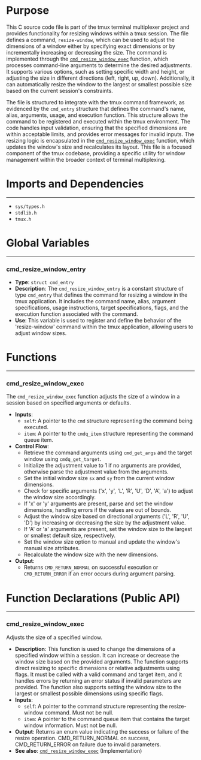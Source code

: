 # Purpose
This C source code file is part of the tmux terminal multiplexer project and provides functionality for resizing windows within a tmux session. The file defines a command, `resize-window`, which can be used to adjust the dimensions of a window either by specifying exact dimensions or by incrementally increasing or decreasing the size. The command is implemented through the [`cmd_resize_window_exec`](#cmd_resize_window_exec) function, which processes command-line arguments to determine the desired adjustments. It supports various options, such as setting specific width and height, or adjusting the size in different directions (left, right, up, down). Additionally, it can automatically resize the window to the largest or smallest possible size based on the current session's constraints.

The file is structured to integrate with the tmux command framework, as evidenced by the `cmd_entry` structure that defines the command's name, alias, arguments, usage, and execution function. This structure allows the command to be registered and executed within the tmux environment. The code handles input validation, ensuring that the specified dimensions are within acceptable limits, and provides error messages for invalid inputs. The resizing logic is encapsulated in the [`cmd_resize_window_exec`](#cmd_resize_window_exec) function, which updates the window's size and recalculates its layout. This file is a focused component of the tmux codebase, providing a specific utility for window management within the broader context of terminal multiplexing.
# Imports and Dependencies

---
- `sys/types.h`
- `stdlib.h`
- `tmux.h`


# Global Variables

---
### cmd_resize_window_entry
- **Type**: `struct cmd_entry`
- **Description**: The `cmd_resize_window_entry` is a constant structure of type `cmd_entry` that defines the command for resizing a window in the tmux application. It includes the command name, alias, argument specifications, usage instructions, target specifications, flags, and the execution function associated with the command.
- **Use**: This variable is used to register and define the behavior of the 'resize-window' command within the tmux application, allowing users to adjust window sizes.


# Functions

---
### cmd_resize_window_exec<!-- {{#callable:cmd_resize_window_exec}} -->
The `cmd_resize_window_exec` function adjusts the size of a window in a session based on specified arguments or defaults.
- **Inputs**:
    - `self`: A pointer to the `cmd` structure representing the command being executed.
    - `item`: A pointer to the `cmdq_item` structure representing the command queue item.
- **Control Flow**:
    - Retrieve the command arguments using `cmd_get_args` and the target window using `cmdq_get_target`.
    - Initialize the adjustment value to 1 if no arguments are provided, otherwise parse the adjustment value from the arguments.
    - Set the initial window size `sx` and `sy` from the current window dimensions.
    - Check for specific arguments ('x', 'y', 'L', 'R', 'U', 'D', 'A', 'a') to adjust the window size accordingly.
    - If 'x' or 'y' arguments are present, parse and set the window dimensions, handling errors if the values are out of bounds.
    - Adjust the window size based on directional arguments ('L', 'R', 'U', 'D') by increasing or decreasing the size by the adjustment value.
    - If 'A' or 'a' arguments are present, set the window size to the largest or smallest default size, respectively.
    - Set the window size option to manual and update the window's manual size attributes.
    - Recalculate the window size with the new dimensions.
- **Output**:
    - Returns `CMD_RETURN_NORMAL` on successful execution or `CMD_RETURN_ERROR` if an error occurs during argument parsing.


# Function Declarations (Public API)

---
### cmd_resize_window_exec<!-- {{#callable_declaration:cmd_resize_window_exec}} -->
Adjusts the size of a specified window.
- **Description**: This function is used to change the dimensions of a specified window within a session. It can increase or decrease the window size based on the provided arguments. The function supports direct resizing to specific dimensions or relative adjustments using flags. It must be called with a valid command and target item, and it handles errors by returning an error status if invalid parameters are provided. The function also supports setting the window size to the largest or smallest possible dimensions using specific flags.
- **Inputs**:
    - `self`: A pointer to the command structure representing the resize-window command. Must not be null.
    - `item`: A pointer to the command queue item that contains the target window information. Must not be null.
- **Output**: Returns an enum value indicating the success or failure of the resize operation. CMD_RETURN_NORMAL on success, CMD_RETURN_ERROR on failure due to invalid parameters.
- **See also**: [`cmd_resize_window_exec`](#cmd_resize_window_exec)  (Implementation)



